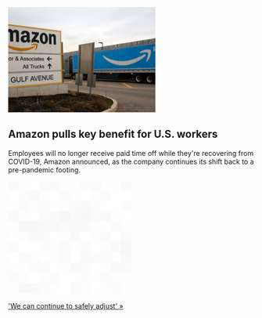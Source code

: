 
![Amazon pulls key benefit for U.S. workers](./20220501175832.png)
## Amazon pulls key benefit for U.S. workers

Employees will no longer receive paid time off while they're recovering from COVID-19, Amazon announced, as the company continues its shift back to a pre-pandemic footing.

![pic](../square_bg.png)

['We can continue to safely adjust' »](https://www.yahoo.com/finance/news/amazon-ends-covid-paid-leave-042549451.html)
